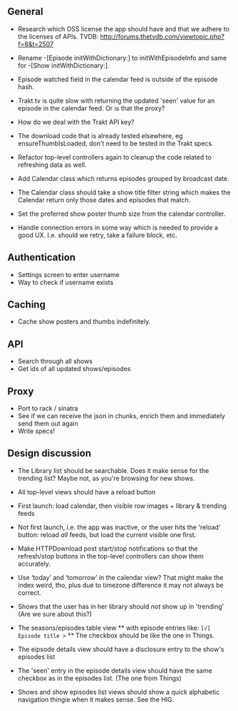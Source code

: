 General
-------

* Research which OSS license the app should have and that we adhere to the licenses of APIs.
  TVDB: http://forums.thetvdb.com/viewtopic.php?f=8&t=2507

* Rename -[Episode initWithDictionary:] to initWithEpisodeInfo and same for -[Show initWithDictionary:].
* Episode watched field in the calendar feed is outside of the episode hash.
* Trakt.tv is quite slow with returning the updated 'seen' value for an episode in the calendar feed. Or is that the proxy?
* How do we deal with the Trakt API key?
* The download code that is already tested elsewhere, eg ensureThumbIsLoaded, don't need to be tested in the Trakt specs.
* Refactor top-level controllers again to cleanup the code related to refreshing data as well.
* Add Calendar class which returns episodes grouped by broadcast date.
* The Calendar class should take a show title filter string which makes the Calendar return only those dates and episodes that match.
* Set the preferred show poster thumb size from the calendar controller.
* Handle connection errors in some way which is needed to provide a good UX. I.e. should we retry, take a failure block, etc.

Authentication
--------------

* Settings screen to enter username
* Way to check if username exists

Caching
-------

* Cache show posters and thumbs indefinitely.

API
---

* Search through all shows
* Get ids of all updated shows/episodes


Proxy
-----

* Port to rack / sinatra
* See if we can receive the json in chunks, enrich them and immediately send them out again
* Write specs!


Design discussion
-----------------

* The Library list should be searchable. Does it make sense for the trending list? Maybe not, as you're browsing for new shows.
* All top-level views should have a reload button

* First launch: load calendar, then visible row images + library & trending feeds
* Not first launch, i.e. the app was inactive, or the user hits the 'reload' button: reload _all_ feeds, but load the current visible one first.
* Make HTTPDownload post start/stop notifications so that the refresh/stop buttons in the top-level controllers can show them accurately.

* Use ‘today’ and ‘tomorrow’ in the calendar view? That might make the index weird, tho, plus due to timezone difference it may not always be correct.

* Shows that the user has in her library should *not* show up in 'trending' (Are we sure about this?)

* The seasons/episodes table view
**  with episode entries like: `[√] Episode title >`
**  The checkbox should be like the one in Things.

* The eipsode details view should have a disclosure entry to the show's episodes list
* The 'seen' entry in the episode details view should have the same checkbox as in the episodes list. (The one from Things)

* Shows and show episodes list views should show a quick alphabetic navigation thingie when it makes sense. See the HIG.

